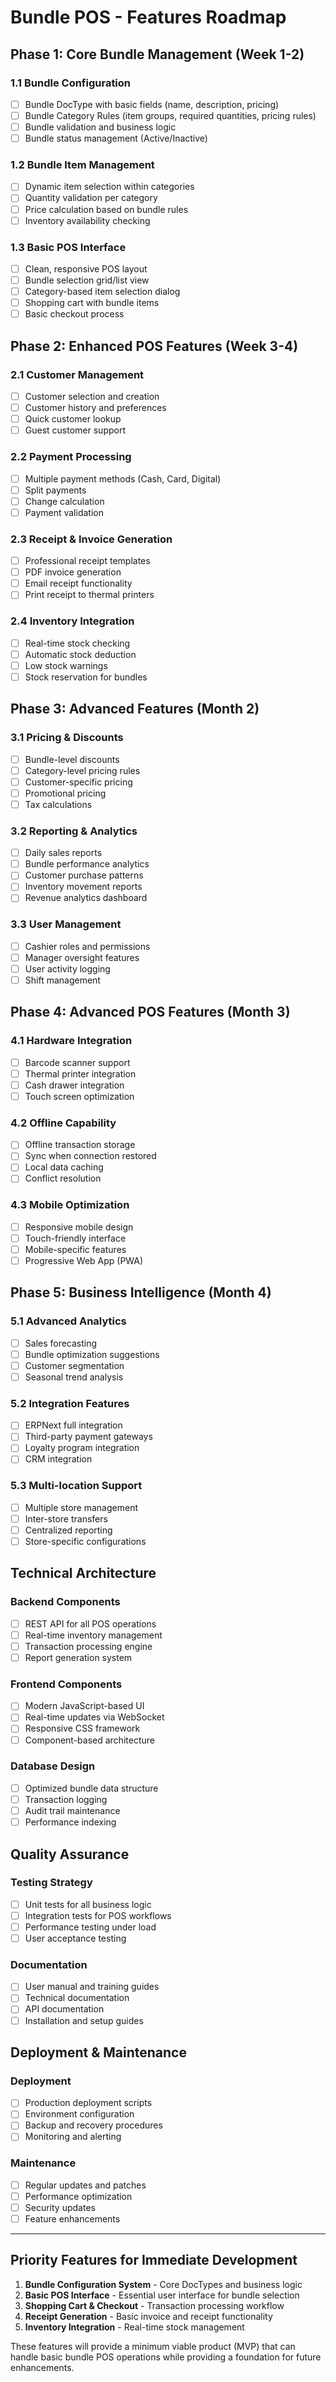# Bundle POS - Features Roadmap

## Phase 1: Core Bundle Management (Week 1-2)

### 1.1 Bundle Configuration
- [ ] Bundle DocType with basic fields (name, description, pricing)
- [ ] Bundle Category Rules (item groups, required quantities, pricing rules)
- [ ] Bundle validation and business logic
- [ ] Bundle status management (Active/Inactive)

### 1.2 Bundle Item Management
- [ ] Dynamic item selection within categories
- [ ] Quantity validation per category
- [ ] Price calculation based on bundle rules
- [ ] Inventory availability checking

### 1.3 Basic POS Interface
- [ ] Clean, responsive POS layout
- [ ] Bundle selection grid/list view
- [ ] Category-based item selection dialog
- [ ] Shopping cart with bundle items
- [ ] Basic checkout process

## Phase 2: Enhanced POS Features (Week 3-4)

### 2.1 Customer Management
- [ ] Customer selection and creation
- [ ] Customer history and preferences
- [ ] Quick customer lookup
- [ ] Guest customer support

### 2.2 Payment Processing
- [ ] Multiple payment methods (Cash, Card, Digital)
- [ ] Split payments
- [ ] Change calculation
- [ ] Payment validation

### 2.3 Receipt & Invoice Generation
- [ ] Professional receipt templates
- [ ] PDF invoice generation
- [ ] Email receipt functionality
- [ ] Print receipt to thermal printers

### 2.4 Inventory Integration
- [ ] Real-time stock checking
- [ ] Automatic stock deduction
- [ ] Low stock warnings
- [ ] Stock reservation for bundles

## Phase 3: Advanced Features (Month 2)

### 3.1 Pricing & Discounts
- [ ] Bundle-level discounts
- [ ] Category-level pricing rules
- [ ] Customer-specific pricing
- [ ] Promotional pricing
- [ ] Tax calculations

### 3.2 Reporting & Analytics
- [ ] Daily sales reports
- [ ] Bundle performance analytics
- [ ] Customer purchase patterns
- [ ] Inventory movement reports
- [ ] Revenue analytics dashboard

### 3.3 User Management
- [ ] Cashier roles and permissions
- [ ] Manager oversight features
- [ ] User activity logging
- [ ] Shift management

## Phase 4: Advanced POS Features (Month 3)

### 4.1 Hardware Integration
- [ ] Barcode scanner support
- [ ] Thermal printer integration
- [ ] Cash drawer integration
- [ ] Touch screen optimization

### 4.2 Offline Capability
- [ ] Offline transaction storage
- [ ] Sync when connection restored
- [ ] Local data caching
- [ ] Conflict resolution

### 4.3 Mobile Optimization
- [ ] Responsive mobile design
- [ ] Touch-friendly interface
- [ ] Mobile-specific features
- [ ] Progressive Web App (PWA)

## Phase 5: Business Intelligence (Month 4)

### 5.1 Advanced Analytics
- [ ] Sales forecasting
- [ ] Bundle optimization suggestions
- [ ] Customer segmentation
- [ ] Seasonal trend analysis

### 5.2 Integration Features
- [ ] ERPNext full integration
- [ ] Third-party payment gateways
- [ ] Loyalty program integration
- [ ] CRM integration

### 5.3 Multi-location Support
- [ ] Multiple store management
- [ ] Inter-store transfers
- [ ] Centralized reporting
- [ ] Store-specific configurations

## Technical Architecture

### Backend Components
- [ ] REST API for all POS operations
- [ ] Real-time inventory management
- [ ] Transaction processing engine
- [ ] Report generation system

### Frontend Components
- [ ] Modern JavaScript-based UI
- [ ] Real-time updates via WebSocket
- [ ] Responsive CSS framework
- [ ] Component-based architecture

### Database Design
- [ ] Optimized bundle data structure
- [ ] Transaction logging
- [ ] Audit trail maintenance
- [ ] Performance indexing

## Quality Assurance

### Testing Strategy
- [ ] Unit tests for all business logic
- [ ] Integration tests for POS workflows
- [ ] Performance testing under load
- [ ] User acceptance testing

### Documentation
- [ ] User manual and training guides
- [ ] Technical documentation
- [ ] API documentation
- [ ] Installation and setup guides

## Deployment & Maintenance

### Deployment
- [ ] Production deployment scripts
- [ ] Environment configuration
- [ ] Backup and recovery procedures
- [ ] Monitoring and alerting

### Maintenance
- [ ] Regular updates and patches
- [ ] Performance optimization
- [ ] Security updates
- [ ] Feature enhancements

---

## Priority Features for Immediate Development

1. **Bundle Configuration System** - Core DocTypes and business logic
2. **Basic POS Interface** - Essential user interface for bundle selection
3. **Shopping Cart & Checkout** - Transaction processing workflow
4. **Receipt Generation** - Basic invoice and receipt functionality
5. **Inventory Integration** - Real-time stock management

These features will provide a minimum viable product (MVP) that can handle basic bundle POS operations while providing a foundation for future enhancements. 